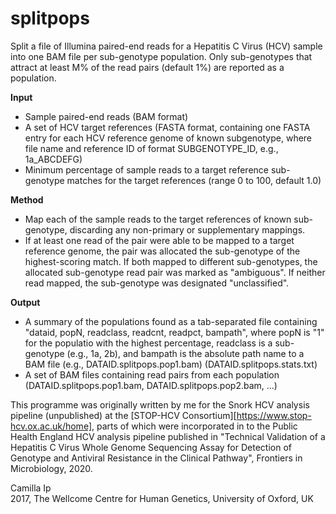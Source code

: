 # splitpops

Split a file of Illumina paired-end reads for a Hepatitis C Virus (HCV) sample into one BAM file per sub-genotype population. Only sub-genotypes that attract at least M% of the read pairs (default 1%) are reported as a population.

__Input__  
- Sample paired-end reads (BAM format)
- A set of HCV target references (FASTA format, containing one FASTA entry for each HCV reference genome of known subgenotype, where file name and reference ID of format SUBGENOTYPE_ID, e.g., 1a_ABCDEFG)
- Minimum percentage of sample reads to a target reference sub-genotype matches for the target references (range 0 to 100, default 1.0)

__Method__  

- Map each of the sample reads to the target references of known sub-genotype, discarding any non-primary or supplementary mappings.
- If  at least one read of the pair were able to be mapped to a target reference genome, the pair was allocated the sub-genotype of the highest-scoring match. If both mapped to different sub-genotypes, the allocated sub-genotype read pair was marked as "ambiguous". If neither read mapped, the sub-genotype was designated "unclassified".

__Output__  
- A summary of the populations found as a tab-separated file containing "dataid, popN, readclass, readcnt, readpct, bampath", where popN is "1" for the populatio with the highest percentage, readclass is a sub-genotype (e.g., 1a, 2b), and bampath is the absolute path name to a BAM file (e.g., DATAID.splitpops.pop1.bam) (DATAID.splitpops.stats.txt)
- A set of BAM files containing read pairs from each population (DATAID.splitpops.pop1.bam, DATAID.splitpops.pop2.bam, ...)

This programme was originally written by me for the Snork HCV analysis pipeline (unpublished) at the [STOP-HCV Consortium][https://www.stop-hcv.ox.ac.uk/home], parts of which were incorporated in to the Public Health England HCV analysis pipeline published in "Technical Validation of a Hepatitis C Virus Whole Genome Sequencing Assay for Detection of Genotype and Antiviral Resistance in the Clinical Pathway", Frontiers in Microbiology, 2020.

Camilla Ip  
2017, The Wellcome Centre for Human Genetics, University of Oxford, UK

